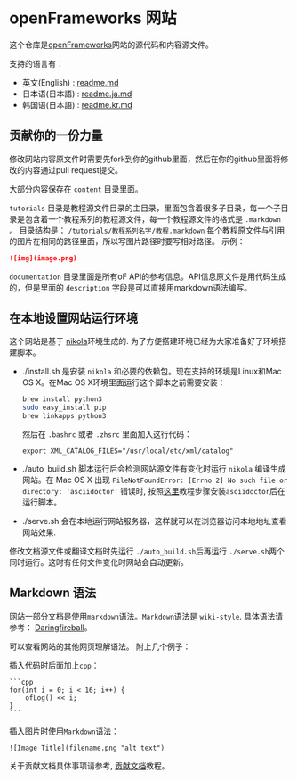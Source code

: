 # openFrameworks 网站

这个仓库是[openFrameworks](http://openFrameworks.cc/)网站的源代码和内容源文件。

支持的语言有：

- 英文(English) : [readme.md](readme.md)
- 日本语(日本語) : [readme.ja.md](readme.ja.md)
- 韩国语(日本語) : [readme.kr.md](readme.kr.md)

## 贡献你的一份力量

修改网站内容原文件时需要先fork到你的github里面，然后在你的github里面将修改的内容通过pull request提交。

大部分内容保存在 `content` 目录里面。

`tutorials` 目录是教程源文件目录的主目录，里面包含着很多子目录，每一个子目录是包含着一个教程系列的教程源文件，每一个教程源文件的格式是 `.markdown` 。 目录结构是：
`/tutorials/教程系列名字/教程.markdown`
每个教程原文件与引用的图片在相同的路径里面，所以写图片路径时要写相对路径。
示例：

```md
![img](image.png)
```

`documentation` 目录里面是所有oF API的参考信息。API信息原文件是用代码生成的，但是里面的 `description` 字段是可以直接用markdown语法编写。

## 在本地设置网站运行环境

这个网站是基于 [nikola](https://getnikola.com)环境生成的. 为了方便搭建环境已经为大家准备好了环境搭建脚本。

- ./install.sh 是安装 `nikola` 和必要的依赖包。现在支持的环境是Linux和Mac OS X。在Mac OS X环境里面运行这个脚本之前需要安装：

  ```bash
  brew install python3
  sudo easy_install pip
  brew linkapps python3
  ```

  然后在 `.bashrc` 或者 `.zhsrc` 里面加入这行代码：

  `export XML_CATALOG_FILES="/usr/local/etc/xml/catalog"`

- ./auto_build.sh 脚本运行后会检测网站源文件有变化时运行 `nikola` 编译生成网站。在 Mac OS X 出现 `FileNotFoundError: [Errno 2] No such file or directory: 'asciidoctor'` 错误时, 按照[这里](http://asciidoctor.org/docs/install-asciidoctor-macosx/)教程步骤安装`asciidoctor`后在运行脚本。

- ./serve.sh 会在本地运行网站服务器，这样就可以在浏览器访问本地地址查看网站效果.

修改文档源文件或翻译文档时先运行 `./auto_build.sh`后再运行 `./serve.sh`两个同时运行。这时有任何文件变化时网站会自动更新。

## Markdown 语法

网站一部分文档是使用`markdown`语法。`Markdown`语法是 `wiki-style`.
具体语法请参考： [Daringfireball](http://daringfireball.net/projects/markdown/)。

可以查看网站的其他网页理解语法。
附上几个例子：

插入代码时后面加上`cpp`：

	```cpp
	for(int i = 0; i < 16; i++) {
		ofLog() << i;
	}
	```


插入图片时使用`Markdown`语法：

    ![Image Title](filename.png "alt text")

关于贡献文档具体事项请参考, [贡献文档](http://openframeworks.cc/ko/tutorials/10_developers/003_contributing_to_the_documentation/)教程。
